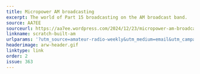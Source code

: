 ```yaml
---
title: Micropower AM broadcasting
excerpt: The world of Part 15 broadcasting on the AM broadcast band.
source: AA7EE
sourceurl: https://aa7ee.wordpress.com/2024/12/23/micropower-am-broadcasting-a-scratch-built-sstran-amt3000/
linkname: scratch-built-am
urlparams: '?utm_source=amateur-radio-weekly&utm_medium=email&utm_campaign=newsletter'
headerimage: arw-header.gif
linktype: link
order: 2
issue: 363
---
```

